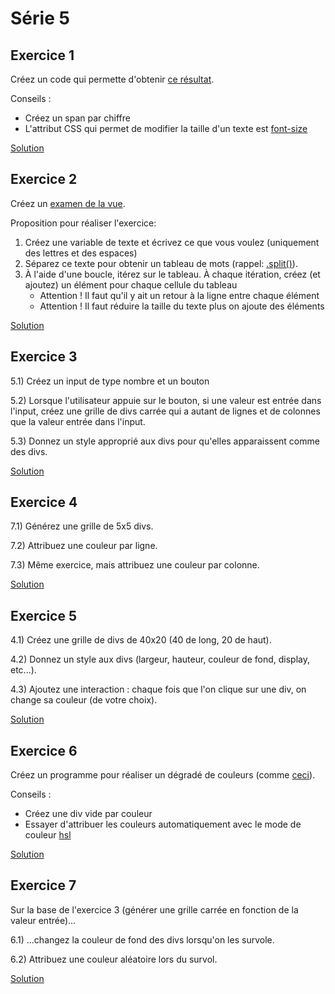 # Série 5

## Exercice 1

Créez un code qui permette d'obtenir [ce résultat](https://zupimages.net/up/18/46/c10j.png).

Conseils :

- Créez un span par chiffre
- L'attribut CSS qui permet de modifier la taille d'un texte est [font-size](https://developer.mozilla.org/fr/docs/Web/CSS/font-size)

[Solution](solutions/exercice_1.html)

## Exercice 2

Créez un [examen de la vue](https://zupimages.net/up/18/46/9b7p.png).

Proposition pour réaliser l'exercice:

1. Créez une variable de texte et écrivez ce que vous voulez (uniquement des lettres et des espaces)
2. Séparez ce texte pour obtenir un tableau de mots (rappel: [.split()](https://developer.mozilla.org/fr/docs/Web/JavaScript/Reference/Objets_globaux/String/split)).
3. À l'aide d'une boucle, itérez sur le tableau. À chaque itération, créez (et ajoutez) un élément pour chaque cellule du tableau
   - Attention ! Il faut qu'il y ait un retour à la ligne entre chaque élément
   - Attention ! Il faut réduire la taille du texte plus on ajoute des éléments

[Solution](solutions/exercice_2.html)

## Exercice 3

5.1) Créez un input de type nombre et un bouton

5.2) Lorsque l'utilisateur appuie sur le bouton, si une valeur est entrée dans l'input, créez une grille de divs carrée qui a autant de lignes et de colonnes que la valeur entrée dans l'input.

5.3) Donnez un style approprié aux divs pour qu'elles apparaissent comme des divs.

[Solution](solutions/exercice_3.html)

## Exercice 4

7.1) Générez une grille de 5x5 divs.

7.2) Attribuez une couleur par ligne.

7.3) Même exercice, mais attribuez une couleur par colonne.

[Solution](solutions/exercice_4.html)

## Exercice 5

4.1) Créez une grille de divs de 40x20 (40 de long, 20 de haut).

4.2) Donnez un style aux divs (largeur, hauteur, couleur de fond, display, etc...).

4.3) Ajoutez une interaction : chaque fois que l'on clique sur une div, on change sa couleur (de votre choix).

[Solution](solutions/exercice_5.html)

## Exercice 6

Créez un programme pour réaliser un dégradé de couleurs (comme [ceci](https://zupimages.net/up/18/48/q3ks.png)).

Conseils :

- Créez une div vide par couleur
- Essayer d'attribuer les couleurs automatiquement avec le mode de couleur [hsl](https://www.w3schools.com/css/css_colors_hsl.asp)

[Solution](solutions/exercice_6.html)

## Exercice 7

Sur la base de l'exercice 3 (générer une grille carrée en fonction de la valeur entrée)...

6.1) ...changez la couleur de fond des divs lorsqu'on les survole.

6.2) Attribuez une couleur aléatoire lors du survol.

[Solution](solutions/exercice_7.html)
